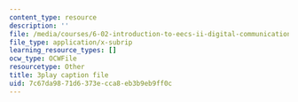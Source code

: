 ```yaml
---
content_type: resource
description: ''
file: /media/courses/6-02-introduction-to-eecs-ii-digital-communication-systems-fall-2012/7c67da9871d6373ecca8eb3b9eb9ff0c_2QxgN2ugcMY.srt
file_type: application/x-subrip
learning_resource_types: []
ocw_type: OCWFile
resourcetype: Other
title: 3play caption file
uid: 7c67da98-71d6-373e-cca8-eb3b9eb9ff0c
---
```

